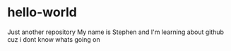 # hello-world
Just another repository
My name is Stephen and I'm learning about github cuz i dont know whats going on
